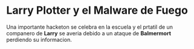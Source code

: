 # Larry Plotter y el Malware de Fuego

Una importante hacketon se celebra en la escuela y el prtatil de un companero de **Larry** se averia debido a un ataque de **Balmermort** perdiendo su informacion.
